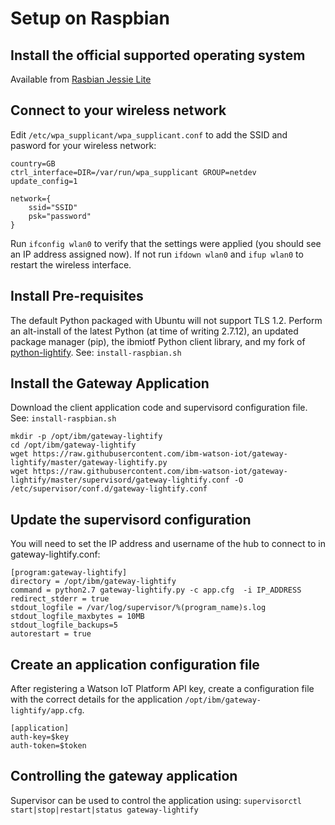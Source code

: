 # Setup on Raspbian

## Install the official supported operating system
Available from [Rasbian Jessie Lite](https://www.raspberrypi.org/downloads/raspbian/)

## Connect to your wireless network

Edit `/etc/wpa_supplicant/wpa_supplicant.conf` to add the SSID and pasword for your wireless network:

```
country=GB
ctrl_interface=DIR=/var/run/wpa_supplicant GROUP=netdev
update_config=1

network={
    ssid="SSID"
    psk="password"
}
```
Run `ifconfig wlan0` to verify that the settings were applied (you should see an IP address assigned now).  If not run `ifdown wlan0` and `ifup wlan0` to restart the wireless interface.

## Install Pre-requisites 
The default Python packaged with Ubuntu will not support TLS 1.2.  Perform an alt-install of the latest Python (at time of writing 2.7.12), an updated package manager (pip), the ibmiotf Python client library, and my fork of [python-lightify](https://github.com/durera/python-lightify/).  See: `install-raspbian.sh`


## Install the Gateway Application 
Download the client application code and supervisord configuration file.  See: `install-raspbian.sh`

```
mkdir -p /opt/ibm/gateway-lightify
cd /opt/ibm/gateway-lightify
wget https://raw.githubusercontent.com/ibm-watson-iot/gateway-lightify/master/gateway-lightify.py
wget https://raw.githubusercontent.com/ibm-watson-iot/gateway-lightify/master/supervisord/gateway-lightify.conf -O /etc/supervisor/conf.d/gateway-lightify.conf
```

## Update the supervisord configuration
You will need to set the IP address and username of the hub to connect to in gateway-lightify.conf:
```
[program:gateway-lightify]
directory = /opt/ibm/gateway-lightify
command = python2.7 gateway-lightify.py -c app.cfg  -i IP_ADDRESS
redirect_stderr = true
stdout_logfile = /var/log/supervisor/%(program_name)s.log
stdout_logfile_maxbytes = 10MB
stdout_logfile_backups=5
autorestart = true
```

## Create an application configuration file
After registering a Watson IoT Platform API key, create a configuration file with the correct details for the application `/opt/ibm/gateway-lightify/app.cfg`.

```
[application]
auth-key=$key
auth-token=$token
```

## Controlling the gateway application
Supervisor can be used to control the application using: `supervisorctl start|stop|restart|status gateway-lightify`
